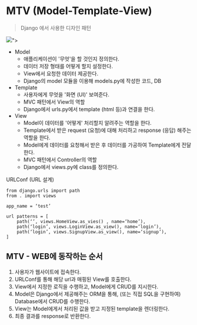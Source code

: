 # MTV (Model-Template-View)
> Django 에서 사용한 디자인 패턴 

<img src="https://user-images.githubusercontent.com/45252618/195736379-8e7832c3-354f-4bbe-86b8-47813fbb49c9.png">">

- Model
    - 애플리케이션이 '무엇'을 할 것인지 정의한다.
    - 데이터 저장 형태를 어떻게 할지 설정한다.
    - View에서 요청한 데이터 제공한다.
    - Django의 model 모듈을 이용해 models.py에 작성한 코드, DB
- Template
    - 사용자에게 무엇을 '화면 (UI)' 보여준다. 
    - MVC 패턴에서 View의 역할
    - Django에서 urls.py에서 template (html 등)과 연결을 한다.
- View
    - Model이 데이터를 '어떻게' 처리할지 알려주는 역할을 한다. 
    - Template에서 받은 request (요청)에 대해 처리하고 response (응답) 해주는 역할을 한다.
    - Model에게 데이터를 요청해서 받은 후 데이터를 가공하여 Template에게 전달한다.
    - MVC 패턴에서 Controller의 역할
    - Django에서 views.py에 class를 정의한다.

URLConf (URL 설계)
```
from django.urls import path
from . import views

app_name = ‘test’

url patterns = [
	path(‘’, views.HomeView.as_vies() , name=‘home’),
	path(‘login’, views.LoginView.as_view(), name=‘login’),
	path(‘login’, views.SignupView.as_view(), name=‘signup’),
]
```

## MTV - WEB에 동작하는 순서
1. 사용자가 웹사이트에 접속한다.
2. URLConf를 통해 해당 url과 매핑된 View를 호출한다.
3. View에서 지정한 로직을 수행하고, Model에게 CRUD를 지시한다.
4. Model은 Django에서 제공해주는 ORM을 통해, (또는 직접 SQL을 구현하여) Database에서 CRUD를 수행한다.
5. View는 Model에게서 처리된 값을 받고 지정된 template을 렌더링한다.
6. 최종 결과를 response로 반환한다.
